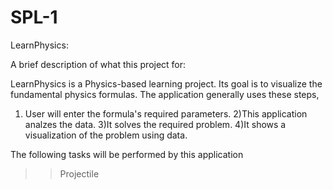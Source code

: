 # SPL-1

LearnPhysics:

A brief description of what this project for:


LearnPhysics is a Physics-based learning project. Its goal is to visualize the fundamental physics formulas. The application generally uses these steps,

1) User will enter the formula's required parameters.
2)This application analzes the data.
3)It solves the required problem.
4)It shows a visualization of the problem using data.

The following tasks will be performed by this application
 >>Projectile
